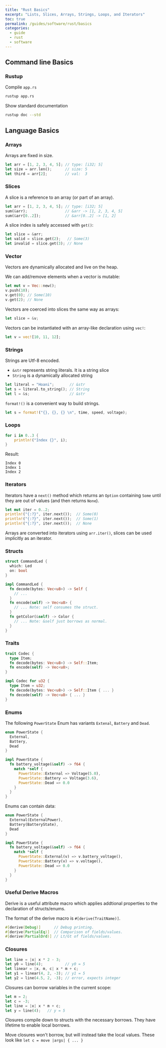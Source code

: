 ```yaml
---
title: "Rust Basics"
excerpt: "Lists, Slices, Arrays, Strings, Loops, and Iterators"
toc: true
permalink: /guides/software/rust/basics
categories:
  - guide
  - rust
  - software
---
```


## Command line Basics

### Rustup

Compile `app.rs`

```sh
rustup app.rs
```

Show standard documentation

```sh
rustup doc --std
```

## Language Basics

### Arrays

Arrays are fixed in size.

```rs
let arr = [1, 2, 3, 4, 5]; // type: [i32; 5]
let size = arr.len();      // size: 5
let third = arr[2];        // val:  3
```

### Slices

A slice is a reference to an array (or part of an array).

```rs 
let arr = [1, 2, 3, 4, 5]; // type: [i32; 5]
sum(&arr);                 // &arr -> [1, 2, 3, 4, 5]
sum(&arr[0..2]);           // &arr[0..2] -> [1, 2]
```

A slice index is safely accessed with `get()`:

```rs
let slice = &arr;
let valid = slice.get(2);   // Some(3)
let invalid = slice.get(3); // None
```

### Vector

Vectors are dynamically allocated and live on the heap. 

We can add/remove elements when a vector is mutable:

```rs
let mut v = Vec::new();
v.push(10);
v.get(0); // Some(10)
v.get(2); // None
```

Vectors are coerced into slices the same way as arrays:

```rs
let slice = &v;
```

Vectors can be instantiated with an array-like declaration using `vec!`:

```rs 
let v = vec![10, 11, 12];
```

### Strings

Strings are Utf-8 encoded.

* `&str` represents string literals. It is a string slice
* `String` is a dynamically allocated string

```rs
let literal = "Hoani";       // &str
let s = literal.to_string(); // String
let l = &s;                  // &str
```

`format!()` is a convenient way to build strings.

```rs
let s = format!("{}, {}, {} \n", time, speed, voltage);
```

### Loops

```rs
for i in 0..3 {
    println!("Index {}", i);
}
```
Result:
```
Index 0
Index 1
Index 2
```

### Iterators

Iterators have a `next()` method which returns an `Option` containing `Some` until they are out of values (and then returns `None`).

```rs
let mut iter = 0..2;
println!("{:?}", iter.next());  // Some(0)
println!("{:?}", iter.next());  // Some(1)
println!("{:?}", iter.next());  // None
```

Arrays are converted into iterators using `arr.iter()`, slices can be used implicitly as an iterator.

### Structs

```rs
struct CommandLed {
  which: Led
  on: bool
}

impl CommandLed {
  fn decode(bytes: Vec<u8>) -> Self {
    // ...
  }
  fn encode(self) -> Vec<u8> {
    // ... Note: self consumes the struct.
  }
  fn getColor(&self) -> Color {
    // ... Note: &self just borrows as normal.
  }
}
```

### Traits

```rs
trait Codec {
  type Item;
  fn decode(bytes: Vec<u8>) -> Self::Item;
  fn encode(self) -> Vec<u8>;
}

impl Codec for u32 {
  type Item = u32;
  fn decode(bytes: Vec<u8>) -> Self::Item { ... }
  fn decode(self) -> Vec<u8> { ... }
}
```

### Enums

The following `PowerState` Enum has variants `Extenal`, `Battery` and `Dead`.

```rs 
enum PowerState {
  External,
  Battery,
  Dead
}

impl PowerState {
  fn battery_voltage(&self) -> f64 {
    match *self {
      PowerState::External => Voltage(5.0),
      PowerState::Battery => Voltage(3.6),
      PowerState::Dead => 0.0
    }
  }
}
```

Enums can contain data:

```rs 
enum PowerState {
  External(ExternalPower),
  Battery(BatteryState),
  Dead
}

impl PowerState {
  fn battery_voltage(&self) -> f64 {
    match *self {
      PowerState::External(v) => v.battery_voltage(),
      PowerState::Battery(v) => v.voltage(),
      PowerState::Dead => 0.0
    }
  }
}
```

### Useful Derive Macros

Derive is a useful attribute macro which applies addtional properties to the declaration of structs/enums.

The format of the derive macro is `#[derive(TraitName)]`. 

```rs
#[derive(Debug)]      // Debug printing.
#[derive(PartialEq)]  // Comparison of fields/values.
#[derive(PartialOrd)] // Lt/Gt of fields/values.
```

### Closures

```rs
let line = |x| x * 2 - 3;
let y0 = line(4);          // y0 = 5
let linear = |x, m, c| x * m + c;
let y1 = linear(4, 2, -3); // y1 = 5
let y2 = line(4.5, 2, -3); // error, expects integer  
```

Closures can borrow variables in the current scope:

```rs
let m = 2;
let c = -3;
let line = |x| x * m + c;
let y = line(4);   // y = 5
```

Closures compile down to structs with the necessary borrows. They have lifetime to enable local borrows.

Move closures won't borrow, but will instead take the local values. These look like `let c = move |args| { ... }`


